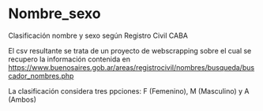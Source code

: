# Nombre_sexo
Clasificación nombre y sexo según Registro Civil CABA

El csv resultante se trata de un proyecto de webscrapping sobre el cual se recupero la información contenida en 
https://www.buenosaires.gob.ar/areas/registrocivil/nombres/busqueda/buscador_nombres.php

La clasificación considera tres ppciones: F (Femenino), M (Masculino) y A (Ambos)
